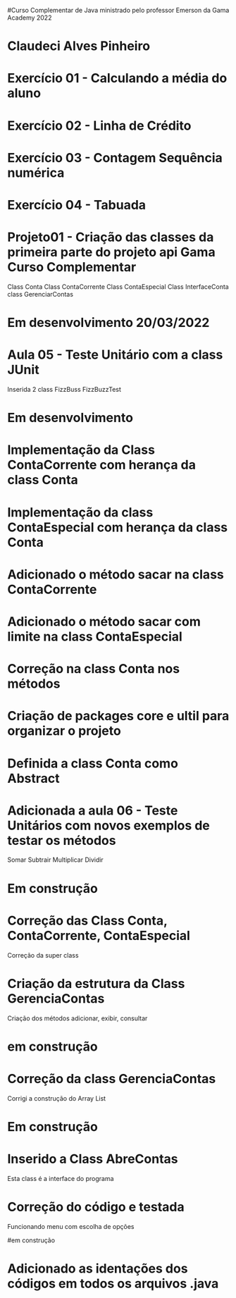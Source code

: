 #Curso Complementar de Java ministrado pelo professor Emerson da Gama Academy 2022

# Claudeci Alves Pinheiro

# Exercício 01 - Calculando a média do aluno

# Exercício 02 - Linha de Crédito

# Exercício 03 - Contagem Sequência numérica

# Exercício 04 - Tabuada

# Projeto01 - Criação das classes da primeira parte do projeto api Gama Curso Complementar

Class Conta
Class ContaCorrente
Class ContaEspecial
Class InterfaceConta
class GerenciarContas

# Em desenvolvimento 20/03/2022

# Aula 05 - Teste Unitário com a class JUnit

Inserida 2 class
FizzBuss
FizzBuzzTest

# Em desenvolvimento

# Implementação da  Class ContaCorrente com herança da class Conta

# Implementação da class ContaEspecial com herança da class Conta

# Adicionado o método sacar na class ContaCorrente

# Adicionado o método sacar com limite na class ContaEspecial

# Correção na class Conta nos métodos

# Criação de packages core e ultil para organizar o projeto

# Definida a class Conta como Abstract

# Adicionada a aula 06 - Teste Unitários com novos exemplos de testar os métodos
Somar
Subtrair
Multiplicar
Dividir

# Em construção

# Correção das Class Conta, ContaCorrente, ContaEspecial

Correção da super class

# Criação da estrutura da Class GerenciaContas

Criação dos métodos adicionar, exibir, consultar

# em construção

# Correção da class GerenciaContas

Corrigi a construção do Array List

# Em construção

# Inserido a Class AbreContas
Esta class é a interface do programa

# Correção do código e testada

Funcionando menu com escolha de opções

#em construção

# Adicionado as identações dos códigos em todos os arquivos .java